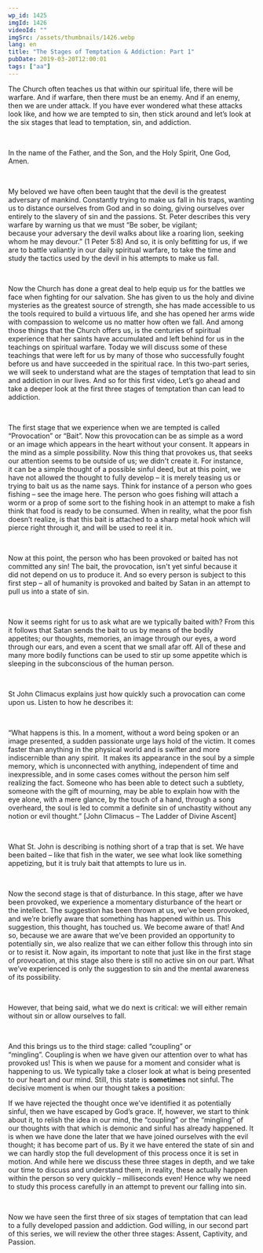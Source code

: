```yaml
---
wp_id: 1425
imgId: 1426
videoId: ""
imgSrc: /assets/thumbnails/1426.webp
lang: en
title: "The Stages of Temptation & Addiction: Part 1"
pubDate: 2019-03-20T12:00:01
tags: ["aa"]
---
```


<p><span data-contrast="auto">The Church often teaches us that within our spiritual life, there will be warfare. And if warfare, then there must be an enemy. And if an enemy, then we are under attack. If you have ever wondered what these attacks look like, and how we are tempted to sin, then stick around and let’s look at the six stages that lead to temptation, sin, and addiction. </span><span data-ccp-props="{&quot;201341983&quot;:0,&quot;335559739&quot;:200,&quot;335559740&quot;:276}"> </span></p>
<p><span data-ccp-props="{&quot;201341983&quot;:0,&quot;335559739&quot;:200,&quot;335559740&quot;:276}"> </span></p>
<p><span data-contrast="auto">In the name of the Father, and the Son, and the Holy Spirit, One God, Amen. </span><span data-ccp-props="{&quot;201341983&quot;:0,&quot;335559739&quot;:200,&quot;335559740&quot;:276}"> </span></p>
<p><span data-ccp-props="{&quot;201341983&quot;:0,&quot;335559739&quot;:200,&quot;335559740&quot;:276}"> </span></p>
<p><span data-contrast="auto">My beloved we have often been taught that the devil is the greatest adversary of mankind. Constantly trying to make </span><span data-contrast="auto">us</span><span data-contrast="auto"> fall in his traps, wanting us to </span><span data-contrast="auto">distance ourselves from God and in so doing, giving ourselves over entirely to the slavery of sin and the passions. St. P</span><span data-contrast="auto">e</span><span data-contrast="auto">ter describes this very warfare by wa</span><span data-contrast="auto">r</span><span data-contrast="auto">ning us that we must “</span><span data-contrast="auto">Be sober, be vigilant; because </span><span data-contrast="auto">your</span><span data-contrast="auto"> adversary the devil walks about like a roaring lion, seeking whom he may devour.</span><span data-contrast="auto">” (1 Peter 5:8)</span><span data-contrast="auto"> </span><span data-contrast="auto">And so, it is only befitting for us, if we are to battle valiantly in our daily spiritual warfare, to take the time and study the tactics used by the devil in his attempts to make us fall. </span><span data-ccp-props="{&quot;201341983&quot;:0,&quot;335559739&quot;:200,&quot;335559740&quot;:276}"> </span></p>
<p><span data-ccp-props="{&quot;201341983&quot;:0,&quot;335559739&quot;:200,&quot;335559740&quot;:276}"> </span></p>
<p><span data-contrast="auto">Now the Church has done a great deal to help equip us for the battles we face when fighting </span><span data-contrast="auto">f</span><span data-contrast="auto">or our salvation. She has given to us the holy and divine mysteries as the greatest source of strength, she has made accessible to us the tools required to build a virtuous life, and she has opened her arms wide with compassion to welcome us no matter how often we fall. And among those things that the Church offers us, is the </span><span data-contrast="auto">centuries of spiritual experience that her saints have accumulated and left behind for us in the teachings on spiritual warfare. Today we will discuss some of these teachings </span><span data-contrast="auto">that were left for us by </span><span data-contrast="auto">many of those who successfully fought before us </span><span data-contrast="auto">and have succeeded in the spiritual race. </span><span data-contrast="auto">In this </span><span data-contrast="auto">two-part</span><span data-contrast="auto"> series, w</span><span data-contrast="auto">e </span><span data-contrast="auto">will </span><span data-contrast="auto">seek to understand what are the stages of temptation that lead to sin and addiction in our lives. </span><span data-contrast="auto">And </span><span data-contrast="auto">so</span><span data-contrast="auto"> for this first video, </span><span data-contrast="auto">Let’s go ahead and take a deeper look at </span><span data-contrast="auto">the first three stages </span><span data-contrast="auto">of temptation</span><span data-contrast="auto"> than can lead to addiction.</span><span data-contrast="auto"> </span><span data-ccp-props="{&quot;201341983&quot;:0,&quot;335559739&quot;:200,&quot;335559740&quot;:276}"> </span></p>
<p><span data-ccp-props="{&quot;201341983&quot;:0,&quot;335559739&quot;:200,&quot;335559740&quot;:276}"> </span></p>
<p><span data-contrast="auto">The first stage that we experience when we are tempted is called “Provocation” or “Bait”. Now this p</span><span data-contrast="auto">rovocation </span><span data-contrast="auto">can be as simple as a</span><span data-contrast="auto"> word or </span><span data-contrast="auto">an</span><span data-contrast="auto"> image which appears in the heart without your consent. It appears in the mind as a simple possibility.</span><span data-contrast="auto"> Now this thing that provokes us, that seeks our attention</span><span data-contrast="auto"> seems to be outside of us; we didn't create it.</span><span data-contrast="auto"> For instance, i</span><span data-contrast="auto">t </span><span data-contrast="auto">can be a </span><span data-contrast="auto">simple thought of a possible sinful deed, </span><span data-contrast="auto">but at this point, we have not </span><span data-contrast="auto">allowed the thought to fully develop – it is merely teasing us</span><span data-contrast="auto"> or trying to bait us as the name says. </span><span data-contrast="auto">Think for instance</span><span data-contrast="auto"> of</span><span data-contrast="auto"> a person who goes fishing – see the image here. The </span><span data-contrast="auto">person who goes fishing</span><span data-contrast="auto"> will attach a worm or a prop of some sort to the fishing hook </span><span data-contrast="auto">in an attempt to</span><span data-contrast="auto"> make a fish think that food is ready to be consumed. </span><span data-contrast="auto">When in reality, </span><span data-contrast="auto">what</span><span data-contrast="auto"> </span><span data-contrast="auto">the poor fish doesn’t realize</span><span data-contrast="auto">, is</span><span data-contrast="auto"> that this bait is attached to </span><span data-contrast="auto">a sharp</span><span data-contrast="auto"> metal hook </span><span data-contrast="auto">which will pierce right through it, and</span><span data-contrast="auto"> will be used to reel it in.  </span><span data-ccp-props="{&quot;201341983&quot;:0,&quot;335559739&quot;:200,&quot;335559740&quot;:276}"> </span></p>
<p><span data-ccp-props="{&quot;201341983&quot;:0,&quot;335559739&quot;:200,&quot;335559740&quot;:276}"> </span></p>
<p><span data-contrast="auto">Now at this point, the person who has been provoked or baited has not committed any sin! </span><span data-contrast="auto">The bait, the provocation, isn't yet sin</span><span data-contrast="auto">ful</span><span data-contrast="auto"> because it d</span><span data-contrast="auto">id</span><span data-contrast="auto"> </span><span data-contrast="auto">not</span><span data-contrast="auto"> depend on us to produce it</span><span data-contrast="auto">. And </span><span data-contrast="auto">so</span><span data-contrast="auto"> every person is subject to this first step – all of humanity is provoked and baited by Satan in an attempt to pull us into a state of sin.</span><span data-ccp-props="{&quot;201341983&quot;:0,&quot;335559739&quot;:200,&quot;335559740&quot;:276}"> </span></p>
<p><span data-ccp-props="{&quot;201341983&quot;:0,&quot;335559739&quot;:200,&quot;335559740&quot;:276}"> </span></p>
<p><span data-contrast="auto">Now it seems right for us to ask what are we typically baited with? </span><span data-contrast="auto">From this it follows that Satan sends the bait to us by means of the bodily appetites; </span><span data-contrast="auto">our thoughts, memories, an image through our eyes, a word through our ears, and even a scent that we small afar off. All of these and many more bodily functions can be </span><span data-contrast="auto">used to</span><span data-contrast="auto"> </span><span data-contrast="auto">stir up some appetite which is sleeping in the subconscious</span><span data-contrast="auto"> o</span><span data-contrast="auto">f the human person. </span><span data-ccp-props="{&quot;201341983&quot;:0,&quot;335559739&quot;:200,&quot;335559740&quot;:276}"> </span></p>
<p><span data-ccp-props="{&quot;201341983&quot;:0,&quot;335559739&quot;:200,&quot;335559740&quot;:276}"> </span></p>
<p><span data-contrast="auto">St John </span><span data-contrast="auto">Climacus </span><span data-contrast="auto">explains just how quickly such a provocation can come upon us. Listen to how he describes it: </span><span data-ccp-props="{&quot;201341983&quot;:0,&quot;335559739&quot;:200,&quot;335559740&quot;:276}"> </span></p>
<p><span data-ccp-props="{&quot;201341983&quot;:0,&quot;335559739&quot;:200,&quot;335559740&quot;:276}"> </span></p>
<p><span data-contrast="auto">“</span><span data-contrast="auto">What happens is this. In a moment, without a word being</span><span data-contrast="auto"> </span><span data-contrast="auto">spoken or an image </span><span data-contrast="auto">presented</span><span data-contrast="auto">, a sudden passionate urge lays hold of</span><span data-contrast="auto"> </span><span data-contrast="auto">the victim. It comes faster than </span><span data-contrast="auto">anything</span><span data-contrast="auto"> in the physical world and is</span><span data-contrast="auto"> </span><span data-contrast="auto">swifter and more indiscernible than any spirit. </span><span data-contrast="auto"> </span><span data-contrast="auto">It makes its appearance</span><span data-contrast="auto"> </span><span data-contrast="auto">in the soul by a simple memory, which is unconnected with </span><span data-contrast="auto">anything</span><span data-contrast="auto">,</span><span data-contrast="auto"> </span><span data-contrast="auto">independent of time and inexpressible, and in some cases</span><span data-contrast="auto"> co</span><span data-contrast="auto">mes without</span><span data-contrast="auto"> </span><span data-contrast="auto">the person him self realizing the fact. Someone who</span><span data-contrast="auto"> </span><span data-contrast="auto">has been able to detect such a subtlety, someone with the gift of</span><span data-contrast="auto"> </span><span data-contrast="auto">mourning, may be able to explain how with the eye </span><span data-contrast="auto">alone</span><span data-contrast="auto">, with a</span><span data-contrast="auto"> </span><span data-contrast="auto">mere glance, by the touch of a hand, through a song overheard, the</span><span data-contrast="auto"> </span><span data-contrast="auto">soul </span><span data-contrast="auto">is</span><span data-contrast="auto"> led to commit a definite sin of unchastity without any notion</span><span data-contrast="auto"> </span><span data-contrast="auto">or evil thought.</span><span data-contrast="auto">” [John </span><span data-contrast="auto">Climacus </span><span data-contrast="auto">– The Ladder of Divine Ascent] </span><span data-ccp-props="{&quot;201341983&quot;:0,&quot;335559739&quot;:200,&quot;335559740&quot;:276}"> </span></p>
<p><span data-ccp-props="{&quot;201341983&quot;:0,&quot;335559739&quot;:200,&quot;335559740&quot;:276}"> </span></p>
<p><span data-contrast="auto">What St. John is describing is nothing short of a trap that is set. We have been baited – like that fish in the water, we see what look like something appetizing, but it is truly bait that attempts to lure us in. </span><span data-ccp-props="{&quot;201341983&quot;:0,&quot;335559739&quot;:200,&quot;335559740&quot;:276}"> </span></p>
<p>&nbsp;</p>
<p><span data-contrast="auto">Now the second stage is that of disturbance. In this stage, </span><span data-contrast="auto">after we have been provoked, we experience a </span><span data-contrast="auto">momentary disturbance of the </span><span data-contrast="auto">heart or the </span><span data-contrast="auto">intellect. The suggestion</span><span data-contrast="auto"> </span><span data-contrast="auto">has been </span><span data-contrast="auto">thrown at us</span><span data-contrast="auto">, we’ve been provoked, and we’re briefly aware that something has happened within us</span><span data-contrast="auto">. T</span><span data-contrast="auto">his suggestion, this thought, has touched us. We become aware of that!</span><span data-contrast="auto"> And so, because we a</span><span data-contrast="auto">re aware that we’ve been provided an opportunity</span><span data-contrast="auto"> to potentially sin</span><span data-contrast="auto">, </span><span data-contrast="auto">we also realize that we can </span><span data-contrast="auto">either follow </span><span data-contrast="auto">this through </span><span data-contrast="auto">into sin or to resist</span><span data-contrast="auto"> it</span><span data-contrast="auto">.</span><span data-contrast="auto"> Now again, its important to note that just like in the first stage of provocation, a</span><span data-contrast="auto">t this stage</span><span data-contrast="auto"> also </span><span data-contrast="auto">there is still no active sin on our part. What we’ve experienced is only the suggestion to sin and the mental awareness of its possibility. </span><span data-ccp-props="{&quot;201341983&quot;:0,&quot;335559739&quot;:200,&quot;335559740&quot;:276}"> </span></p>
<p>&nbsp;</p>
<p><span data-contrast="auto">However</span><span data-contrast="auto">,</span><span data-contrast="auto"> that being said, w</span><span data-contrast="auto">hat</span><span data-contrast="auto"> we do next is critical: </span><span data-contrast="auto">we will either </span><span data-contrast="auto">remain without sin or allow ourselves to fall</span><span data-contrast="auto">. </span><span data-ccp-props="{&quot;201341983&quot;:0,&quot;335559739&quot;:200,&quot;335559740&quot;:276}"> </span></p>
<p><span data-ccp-props="{&quot;201341983&quot;:0,&quot;335559739&quot;:200,&quot;335559740&quot;:276}"> </span></p>
<p><span data-contrast="auto">And </span><span data-contrast="auto">this</span><span data-contrast="auto"> brings us to the third stage: called </span><span data-contrast="auto">“</span><span data-contrast="auto">coupling</span><span data-contrast="auto">” or “mingling”</span><span data-contrast="auto">. </span><span data-contrast="auto">Coupling is </span><span data-contrast="auto">when we have given our attention over to </span><span data-contrast="auto">what has provoked</span><span data-contrast="auto"> us</span><span data-contrast="auto">! </span><span data-contrast="auto">This is when we pause for a moment and consider what is happening to us. We typically take a closer look at what is being presented to our heart and our mind. </span><span data-contrast="auto">Still, this state is </span><b><span data-contrast="auto">sometimes</span></b><span data-contrast="auto"> not sinful. The decisive moment is when our thought takes a position</span><span data-contrast="auto">: </span><span data-ccp-props="{&quot;201341983&quot;:0,&quot;335559739&quot;:200,&quot;335559740&quot;:276}"> </span></p>
<p><span data-contrast="auto">If we have rejected the thought </span><span data-contrast="auto">once we’ve identified it as potentially sinful</span><span data-contrast="auto">, </span><span data-contrast="auto">then </span><span data-contrast="auto">we have escaped</span><span data-contrast="auto"> by God’s grace. </span><span data-contrast="auto">If, however, we start to think about it, to relish the </span><span data-contrast="auto">idea</span><span data-contrast="auto"> in our mind, the &#8220;coupling&#8221; or the </span><span data-contrast="auto">“</span><span data-contrast="auto">mingling</span><span data-contrast="auto">”</span><span data-contrast="auto"> of our thoughts with </span><span data-contrast="auto">that which is demonic and sinful</span><span data-contrast="auto"> has already happened.</span><span data-contrast="auto"> It is when we have done the later that </span><span data-contrast="auto">we have joined ourselves with the evil thought; it has become part of us. By it we have entered the </span><span data-contrast="auto">state of</span><span data-contrast="auto"> sin and we can hardly stop the full development of this process once it is set in motion.</span><span data-contrast="auto"> </span><span data-contrast="auto">And while here we discuss these </span><span data-contrast="auto">three </span><span data-contrast="auto">stages in depth,</span><span data-contrast="auto"> and we take our time to discuss and understand them</span><span data-contrast="auto">, in reality,</span><span data-contrast="auto"> these</span><span data-contrast="auto"> actually happen within the person so very quickly – milliseconds even!</span><span data-contrast="auto"> Hence why we need to study this process carefully </span><span data-contrast="auto">in an attempt to</span><span data-contrast="auto"> prevent our falling into sin. </span><span data-ccp-props="{&quot;201341983&quot;:0,&quot;335559739&quot;:200,&quot;335559740&quot;:276}"> </span></p>
<p><span data-ccp-props="{&quot;201341983&quot;:0,&quot;335559739&quot;:200,&quot;335559740&quot;:276}"> </span></p>
<p><span data-contrast="auto">Now we have seen the first three of six stages of temptation that can lead to a fully developed passion and addiction. God willing, in our second part of this series, we will review the other three stages: Assent, Captivity, and Passion. </span><span data-ccp-props="{&quot;201341983&quot;:0,&quot;335559739&quot;:200,&quot;335559740&quot;:276}"> </span></p>
